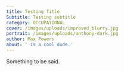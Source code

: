 ```yaml
---
title: Testing Title
Subtitle: Testing subtitle
category: OCCUPATIONAL
cover: /images/uploads/improved_blurry.jpg
portrait: /images/uploads/anthony-dark.jpg
author: Max Powers
about: ' is a cool dude.'
---
```

Something to be said.
